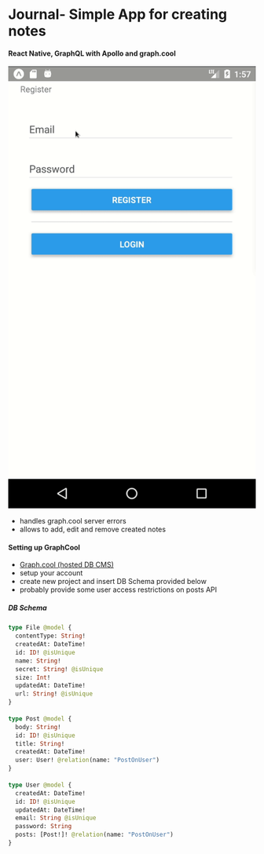 # Journal- Simple App for creating notes

#### React Native, GraphQL with Apollo and graph.cool

![tipCalculator](assets/journal.gif)

* handles graph.cool server errors
* allows to add, edit and remove created notes

#### Setting up GraphCool
* [Graph.cool (hosted DB CMS)]([https://www.graph.cool/)
* setup your account
* create new project and insert DB Schema provided below
* probably provide some user access restrictions on posts API

##### DB Schema
```graphql
type File @model {
  contentType: String!
  createdAt: DateTime!
  id: ID! @isUnique
  name: String!
  secret: String! @isUnique
  size: Int!
  updatedAt: DateTime!
  url: String! @isUnique
}

type Post @model {
  body: String!
  id: ID! @isUnique
  title: String!
  createdAt: DateTime!
  user: User! @relation(name: "PostOnUser")
}

type User @model {
  createdAt: DateTime!
  id: ID! @isUnique
  updatedAt: DateTime!
  email: String @isUnique
  password: String
  posts: [Post!]! @relation(name: "PostOnUser")
}
```
